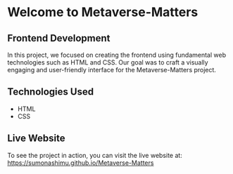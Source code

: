# Welcome to Metaverse-Matters

## Frontend Development
In this project, we focused on creating the frontend using fundamental web technologies such as HTML and CSS. Our goal was to craft a visually engaging and user-friendly interface for the Metaverse-Matters project.

## Technologies Used
  - HTML
  - CSS

## Live Website
To see the project in action, you can visit the live website at:
https://sumonashimu.github.io/Metaverse-Matters
